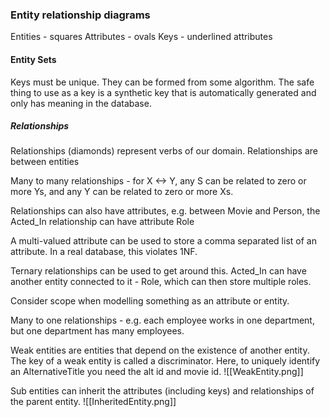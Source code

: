 
### Entity relationship diagrams
Entities - squares
Attributes - ovals
Keys - underlined attributes

#### Entity Sets
Keys must be unique. They can be formed from some algorithm. The safe thing to use as a key is a synthetic key that is automatically generated and only has meaning in the database.

##### Relationships
Relationships (diamonds) represent verbs of our domain. Relationships are between entities

Many to many relationships - for X <-> Y, any S can be related to zero or more Ys, and any Y can be related to zero or more Xs.

Relationships can also have attributes, e.g. between Movie and Person, the Acted_In relationship can have attribute Role

A multi-valued attribute can be used to store a comma separated list of an attribute. In a real database, this violates 1NF.

Ternary relationships can be used to get around this. Acted_In can have another entity connected to it - Role, which can then store multiple roles.

Consider scope when modelling something as an attribute or entity.

Many to one relationships - e.g. each employee works in one department, but one department has many employees.

Weak entities are entities that depend on the existence of another entity. The key of a weak entity is called a discriminator. Here, to uniquely identify an AlternativeTitle you need the alt id and movie id.
![[WeakEntity.png]]

Sub entities can inherit the attributes (including keys) and relationships of the parent entity.
![[InheritedEntity.png]]